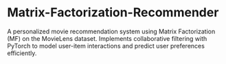 # Matrix-Factorization-Recommender
A personalized movie recommendation system using Matrix Factorization (MF) on the MovieLens dataset. Implements collaborative filtering with PyTorch to model user-item interactions and predict user preferences efficiently.
